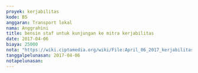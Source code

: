 ```yaml
---
proyek: kerjabilitas
kode: B5
anggaran: Transport lokal
nama: Anggrahini
title: bensin staf untuk kunjungan ke mitra kerjabilitas
date: 2017-04-06
biaya: 25000
nota: "https://wiki.ciptamedia.org/wiki/File:April_06_2017_kerjabilitas_B5_bensin_inok758.jpg"
tanggalpelunasan: 2017-04-06
notapelunasan:
---
```

